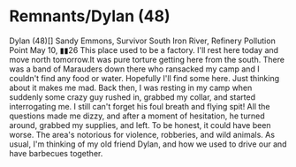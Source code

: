 # Remnants/Dylan (48)

Dylan (48)[]
Sandy Emmons, Survivor
South Iron River, Refinery Pollution Point
May 10, ▮▮26
This place used to be a factory. I'll rest here today and move north tomorrow.It was pure torture getting here from the south. There was a band of Marauders down there who ransacked my camp and I couldn't find any food or water. Hopefully I'll find some here.
Just thinking about it makes me mad. Back then, I was resting in my camp when suddenly some crazy guy rushed in, grabbed my collar, and started interrogating me. I still can't forget his foul breath and flying spit! All the questions made me dizzy, and after a moment of hesitation, he turned around, grabbed my supplies, and left. To be honest, it could have been worse. The area's notorious for violence, robberies, and wild animals.
As usual, I'm thinking of my old friend Dylan, and how we used to drive our and  have barbecues together.
